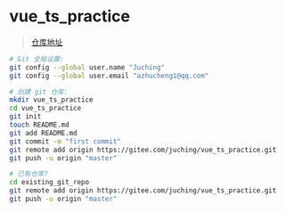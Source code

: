 # vue_ts_practice

> [仓库地址](https://gitee.com/juching/vue_ts_practice.git)

```sh
# Git 全局设置:
git config --global user.name "Juching"
git config --global user.email "azhucheng1@qq.com"

# 创建 git 仓库:
mkdir vue_ts_practice
cd vue_ts_practice
git init
touch README.md
git add README.md
git commit -m "first commit"
git remote add origin https://gitee.com/juching/vue_ts_practice.git
git push -u origin "master"

# 已有仓库?
cd existing_git_repo
git remote add origin https://gitee.com/juching/vue_ts_practice.git
git push -u origin "master"
```
